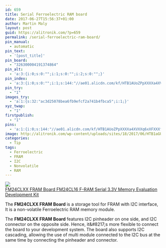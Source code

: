 ```yaml
---
id: 659
title: Serial Ferroelectric RAM board
date: 2017-06-27T15:56:37+01:00
author: Martin Maly
layout: post
guid: https://alitronik.com/?p=659
permalink: /serial-ferroelectric-ram-board/
pin_manual:
  - automatic
pin_text:
  - '[post_title]'
pin_board:
  - "326300004191374864"
pin_alt:
  - 'a:3:{i:0;s:0:"";i:1;s:0:"";i:2;s:0:"";}'
pin_index:
  - 'a:3:{i:0;s:0:"";i:1;s:144:"//ae01.alicdn.com/kf/HTB1AUoZPpXXXXa4XVXXq6xXFXXXf/Modules-FM24CLXX-font-b-FRAM-b-font-font-b-Board-b-font-FM24CL16-F-RAM-Serial.jpg_220x220.jpg";i:2;s:90:"http://alitronik.com/wp-content/uploads/sites/18/2017/06/HTB1aGUGLFXXXXc0aXXXq6xXFXXXG.jpg";}'
pin_try:
  - "1"
images_try:
  - 'a:1:{s:32:"ac3d25078bea6fb9efcf2a741b4fbca5";i:1;}'
xyz_twap:
  - "1"
firstpublish:
  - "1"
pins:
  - 'a:1:{i:0;s:144:"//ae01.alicdn.com/kf/HTB1AUoZPpXXXXa4XVXXq6xXFXXXf/Modules-FM24CLXX-font-b-FRAM-b-font-font-b-Board-b-font-FM24CL16-F-RAM-Serial.jpg_220x220.jpg";}'
image: http://alitronik.com/wp-content/uploads/sites/18/2017/06/HTB1aGUGLFXXXXc0aXXXq6xXFXXXG.jpg
categories:
  - Tip
tags:
  - Ferroelectric
  - FRAM
  - I2C
  - Nonvolatile
  - RAM
---
```

<a href="http://s.click.aliexpress.com/e/7uji2zv" target="_parent"><img src="//ae01.alicdn.com/kf/HTB1AUoZPpXXXXa4XVXXq6xXFXXXf/Modules-FM24CLXX-font-b-FRAM-b-font-font-b-Board-b-font-FM24CL16-F-RAM-Serial.jpg_220x220.jpg" /><span style="display: block;">FM24CLXX FRAM Board FM24CL16 F-RAM Serial 3.3V Memory Evaluation Development Kit</span></a>

The **FM24CLXX FRAM Board** is a storage tool for FRAM with I2C interface, It is a non-volatile Ferroelectric RAM memory module.

The **FM24CLXX FRAM Board** features I2C pinheader on one side, and I2C connector on the opposite side. Hence, it\&#8217;s more flexible to connect the board to your development system. The board also supports I2C cascading, allowing the use of multi module connected to the I2C bus at the same time by connecting the pinheader and connector.